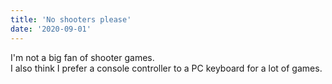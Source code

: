 ```yaml
---
title: 'No shooters please'
date: '2020-09-01'
---
```

I'm not a big fan of shooter games.  
I also think I prefer a console controller to a PC keyboard for a lot of games.